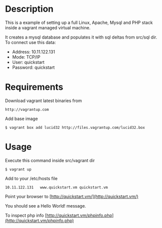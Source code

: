 Description
===========

This is a example of setting up a full Linux, Apache, Mysql and PHP stack inside a vagrant managed virtual machine. 

It creates a mysql database and populates it with sql deltas from src/sql dir. To connect use this data:

 * Address: 10.11.122.131
 * Mode: TCP/IP
 * User: quickstart
 * Password: quickstart


Requirements
============

Download vagrant latest binaries from 

	http://vagrantup.com


Add base image
	
	$ vagrant box add lucid32 http://files.vagrantup.com/lucid32.box


Usage
=====


Execute this command inside src/vagrant dir

	$ vagrant up

Add to your /etc/hosts file

	10.11.122.131	www.quickstart.vm quickstart.vm

Point your browser to [http://quickstart.vm/](http://quickstart.vm/)

You should see a Hello World! message.

To inspect php info [http://quickstart.vm/phpinfo.php](http://quickstart.vm/phpinfo.php)
